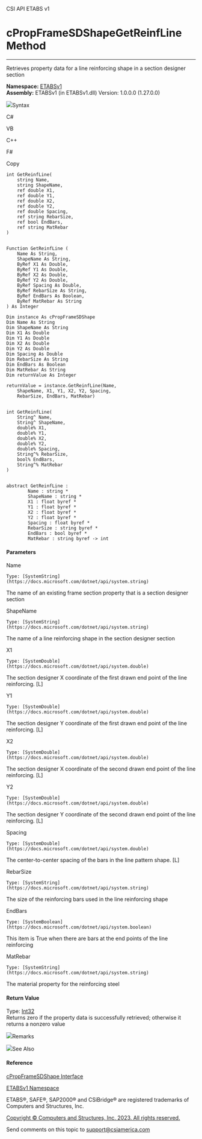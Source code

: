 ﻿

CSI API ETABS v1

# cPropFrameSDShapeGetReinfLine Method  
  
---  
  
Retrieves property data for a line reinforcing shape in a section designer
section

**Namespace:** [ETABSv1](2780f1b8-2033-5289-2298-1cdb2a7508d9.htm)  
**Assembly:** ETABSv1 (in ETABSv1.dll) Version: 1.0.0.0 (1.27.0.0)

![](../icons/SectionExpanded.png)Syntax

C#

VB

C++

F#

Copy

    
    
    int GetReinfLine(
    	string Name,
    	string ShapeName,
    	ref double X1,
    	ref double Y1,
    	ref double X2,
    	ref double Y2,
    	ref double Spacing,
    	ref string RebarSize,
    	ref bool EndBars,
    	ref string MatRebar
    )
    
    
    Function GetReinfLine ( 
    	Name As String,
    	ShapeName As String,
    	ByRef X1 As Double,
    	ByRef Y1 As Double,
    	ByRef X2 As Double,
    	ByRef Y2 As Double,
    	ByRef Spacing As Double,
    	ByRef RebarSize As String,
    	ByRef EndBars As Boolean,
    	ByRef MatRebar As String
    ) As Integer
    
    Dim instance As cPropFrameSDShape
    Dim Name As String
    Dim ShapeName As String
    Dim X1 As Double
    Dim Y1 As Double
    Dim X2 As Double
    Dim Y2 As Double
    Dim Spacing As Double
    Dim RebarSize As String
    Dim EndBars As Boolean
    Dim MatRebar As String
    Dim returnValue As Integer
    
    returnValue = instance.GetReinfLine(Name, 
    	ShapeName, X1, Y1, X2, Y2, Spacing, 
    	RebarSize, EndBars, MatRebar)
    
    
    int GetReinfLine(
    	String^ Name, 
    	String^ ShapeName, 
    	double% X1, 
    	double% Y1, 
    	double% X2, 
    	double% Y2, 
    	double% Spacing, 
    	String^% RebarSize, 
    	bool% EndBars, 
    	String^% MatRebar
    )
    
    
    abstract GetReinfLine : 
            Name : string * 
            ShapeName : string * 
            X1 : float byref * 
            Y1 : float byref * 
            X2 : float byref * 
            Y2 : float byref * 
            Spacing : float byref * 
            RebarSize : string byref * 
            EndBars : bool byref * 
            MatRebar : string byref -> int 
    

#### Parameters

Name

    Type: [SystemString](https://docs.microsoft.com/dotnet/api/system.string)  
The name of an existing frame section property that is a section designer
section

ShapeName

    Type: [SystemString](https://docs.microsoft.com/dotnet/api/system.string)  
The name of a line reinforcing shape in the section designer section

X1

    Type: [SystemDouble](https://docs.microsoft.com/dotnet/api/system.double)  
The section designer X coordinate of the first drawn end point of the line
reinforcing. [L]

Y1

    Type: [SystemDouble](https://docs.microsoft.com/dotnet/api/system.double)  
The section designer Y coordinate of the first drawn end point of the line
reinforcing. [L]

X2

    Type: [SystemDouble](https://docs.microsoft.com/dotnet/api/system.double)  
The section designer X coordinate of the second drawn end point of the line
reinforcing. [L]

Y2

    Type: [SystemDouble](https://docs.microsoft.com/dotnet/api/system.double)  
The section designer Y coordinate of the second drawn end point of the line
reinforcing. [L]

Spacing

    Type: [SystemDouble](https://docs.microsoft.com/dotnet/api/system.double)  
The center-to-center spacing of the bars in the line pattern shape. [L]

RebarSize

    Type: [SystemString](https://docs.microsoft.com/dotnet/api/system.string)  
The size of the reinforcing bars used in the line reinforcing shape

EndBars

    Type: [SystemBoolean](https://docs.microsoft.com/dotnet/api/system.boolean)  
This item is True when there are bars at the end points of the line
reinforcing

MatRebar

    Type: [SystemString](https://docs.microsoft.com/dotnet/api/system.string)  
The material property for the reinforcing steel

#### Return Value

Type: [Int32](https://docs.microsoft.com/dotnet/api/system.int32)  
Returns zero if the property data is successfully retrieved; otherwise it
returns a nonzero value

![](../icons/SectionExpanded.png)Remarks

![](../icons/SectionExpanded.png)See Also

#### Reference

[cPropFrameSDShape Interface](a50f9a5e-4c7d-07d5-4326-58be7b557651.htm)

[ETABSv1 Namespace](2780f1b8-2033-5289-2298-1cdb2a7508d9.htm)

ETABS®, SAFE®, SAP2000® and CSiBridge® are registered trademarks of Computers
and Structures, Inc.  

[Copyright © Computers and Structures, Inc. 2023. All rights
reserved.](http://www.csiamerica.com)

Send comments on this topic to
[support@csiamerica.com](mailto:support%40csiamerica.com?Subject=CSI%20API%20ETABS%20v1)

